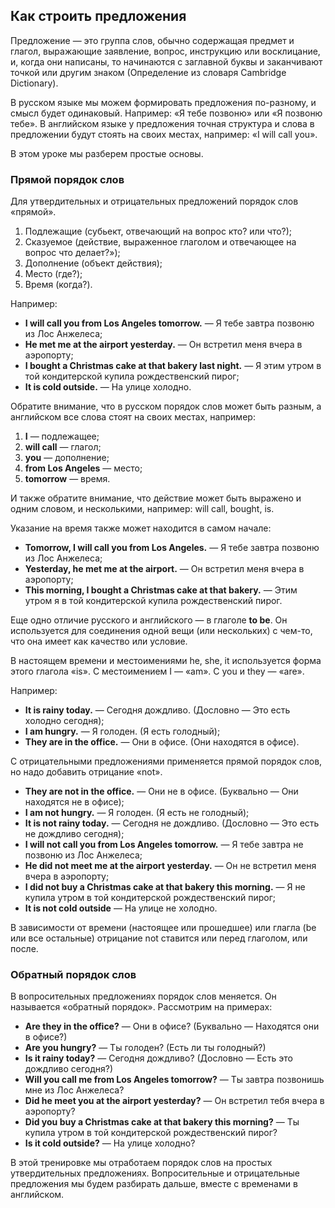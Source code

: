 ## Как строить предложения

Предложение — это группа слов, обычно содержащая предмет и глагол, выражающие заявление, вопрос, инструкцию или
восклицание, и, когда они написаны, то начинаются с заглавной буквы и заканчивают точкой или другим знаком (Определение
из словаря Cambridge Dictionary).

В русском языке мы можем формировать предложения по-разному, и смысл будет одинаковый. Например: «Я тебе позвоню» или «Я
позвоню тебе».
В английском языке у предложения точная структура и слова в предложении будут стоять на своих местах, например: «I will
call you».

В этом уроке мы разберем простые основы.

### Прямой порядок слов

Для утвердительных и отрицательных предложений порядок слов «прямой».

1) Подлежащие (субьект, отвечающий на вопрос кто? или что?);
2) Сказуемое (действие, выраженное глаголом и отвечающее на вопрос что делает?»);
3) Дополнение (объект действия);
4) Место (где?);
5) Время (когда?).

Например:

* **I will call you from Los Angeles tomorrow.** — Я тебе завтра позвоню из Лос Анжелеса;
* **He met me at the airport yesterday.** — Он встретил меня вчера в аэропорту;
* **I bought a Christmas cake at that bakery last night.** — Я этим утром в той кондитерской купила рождественский
  пирог;
* **It is cold outside.** — На улице холодно.

Обратите внимание, что в русском порядок слов может быть разным, а английском все слова стоят на своих местах, например:

1) **I** — подлежащее;
2) **will call** — глагол;
3) **you** — дополнение;
4) **from Los Angeles** — место;
5) **tomorrow** — время.

И также обратите внимание, что действие может быть выражено и одним словом, и несколькими, например: will call, bought,
is.

Указание на время также может находится в самом начале:

* **Tomorrow, I will call you from Los Angeles.** — Я тебе завтра позвоню из Лос Анжелеса;
* **Yesterday, he met me at the airport.** — Он встретил меня вчера в аэропорту;
* **This morning, I bought a Christmas cake at that bakery.** — Этим утром я в той кондитерской купила рождественский
  пирог.

Еще одно отличие русского и английского — в глаголе **to be**. Он используется для соединения одной вещи (или
нескольких) с чем-то, что она имеет как качество или условие. 

В настоящем времени и местоимениями he, she, it используется форма этого глагола «is».
С местоимением I — «am». С you и they — «are».

Например:

* **It is rainy today.** — Сегодня дождливо. (Дословно — Это есть холодно сегодня);
* **I am hungry.** — Я голоден. (Я есть голодный);
* **They are in the office.** — Они в офисе. (Они находятся в офисе).

С отрицательными предложениями применяется прямой порядок слов, но надо добавить отрицание «not».

* **They are not in the office.** — Они не в офисе. (Буквально — Они находятся не в офисе);
* **I am not hungry.** — Я голоден. (Я есть не голодный);
* **It is not rainy today.** — Сегодня не дождливо. (Дословно — Это есть не дождливо сегодня);
* **I will not call you from Los Angeles tomorrow.** — Я тебе завтра не позвоню из Лос Анжелеса;
* **He did not meet me at the airport yesterday.** — Он не встретил меня вчера в аэропорту;
* **I did not buy a Christmas cake at that bakery this morning.** — Я не купила утром в той кондитерской рождественский
  пирог;
* **It is not cold outside** — На улице не холодно.

В зависимости от времени (настоящее или прошедшее) или глагла (be или все остальные) отрицание not ставится или перед глаголом, или после.

### Обратный порядок слов

В вопросительных предложениях порядок слов меняется. Он называется «обратный порядок». Рассмотрим на примерах:

* **Are they in the office?** — Они в офисе? (Буквально — Находятся они в офисе?)
* **Are you hungry?** — Ты голоден? (Есть ли ты голодный?)
* **Is it rainy today?** — Сегодня дождливо? (Дословно — Есть это дождливо сегодня?)
* **Will you call me from Los Angeles tomorrow?** — Ты завтра позвонишь мне из Лос Анжелеса?
* **Did he meet you at the airport yesterday?** — Он встретил тебя вчера в аэропорту?
* **Did you buy a Christmas cake at that bakery this morning?** — Ты купила утром в той кондитерской рождественский
  пирог?
* **Is it cold outside?** — На улице холодно?

В этой тренировке мы отработаем порядок слов на простых утвердительных предложениях. 
Вопросительные и отрицательные предложения мы будем разбирать дальше, вместе с временами в английском. 








